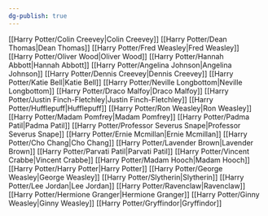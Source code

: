 ```yaml
---
dg-publish: true
---
```

[[Harry Potter/Colin Creevey\|Colin Creevey]]
[[Harry Potter/Dean Thomas\|Dean Thomas]]
[[Harry Potter/Fred Weasley\|Fred Weasley]]
[[Harry Potter/Oliver Wood\|Oliver Wood]]
[[Harry Potter/Hannah Abbott\|Hannah Abbott]]
[[Harry Potter/Angelina Johnson\|Angelina Johnson]]
[[Harry Potter/Dennis Creevey\|Dennis Creevey]]
[[Harry Potter/Katie Bell\|Katie Bell]]
[[Harry Potter/Neville Longbottom\|Neville Longbottom]]
[[Harry Potter/Draco Malfoy\|Draco Malfoy]]
[[Harry Potter/Justin Finch-Fletchley\|Justin Finch-Fletchley]]
[[Harry Potter/Hufflepuff\|Hufflepuff]]
[[Harry Potter/Ron Weasley\|Ron Weasley]]
[[Harry Potter/Madam Pomfrey\|Madam Pomfrey]]
[[Harry Potter/Padma Patil\|Padma Patil]]
[[Harry Potter/Professor Severus Snape\|Professor Severus Snape]]
[[Harry Potter/Ernie Mcmillan\|Ernie Mcmillan]]
[[Harry Potter/Cho Chang\|Cho Chang]]
[[Harry Potter/Lavender Brown\|Lavender Brown]]
[[Harry Potter/Parvati Patil\|Parvati Patil]]
[[Harry Potter/Vincent Crabbe\|Vincent Crabbe]]
[[Harry Potter/Madam Hooch\|Madam Hooch]]
[[Harry Potter/Harry Potter\|Harry Potter]]
[[Harry Potter/George Weasley\|George Weasley]]
[[Harry Potter/Slytherin\|Slytherin]]
[[Harry Potter/Lee Jordan\|Lee Jordan]]
[[Harry Potter/Ravenclaw\|Ravenclaw]]
[[Harry Potter/Hermione Granger\|Hermione Granger]]
[[Harry Potter/Ginny Weasley\|Ginny Weasley]]
[[Harry Potter/Gryffindor\|Gryffindor]]
